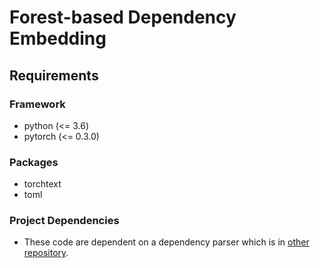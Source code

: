 # Forest-based Dependency Embedding

## Requirements
### Framework
 - python (<= 3.6)
 - pytorch (<= 0.3.0)
 
### Packages
 - torchtext
 - toml
 
### Project Dependencies
 - These code are dependent on a dependency parser which is in [other repository](https://github.com/tatsuokun/deepdep).
